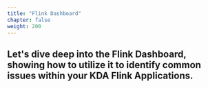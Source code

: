 ```yaml
---
title: "Flink Dashboard"
chapter: false
weight: 200
---
```


## Let's dive deep into the Flink Dashboard, showing how to utilize it to identify common issues within your KDA Flink Applications.